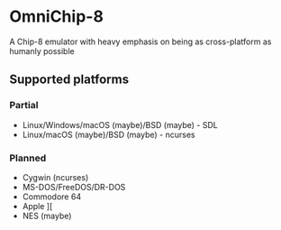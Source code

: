 OmniChip-8
=======
A Chip-8 emulator with heavy emphasis on being as cross-platform as humanly possible

Supported platforms
------ 
### Partial
 * Linux/Windows/macOS (maybe)/BSD (maybe) - SDL
 * Linux/macOS (maybe)/BSD (maybe) - ncurses
 
### Planned
 * Cygwin (ncurses)
 * MS-DOS/FreeDOS/DR-DOS
 * Commodore 64
 * Apple ][
 * NES (maybe)